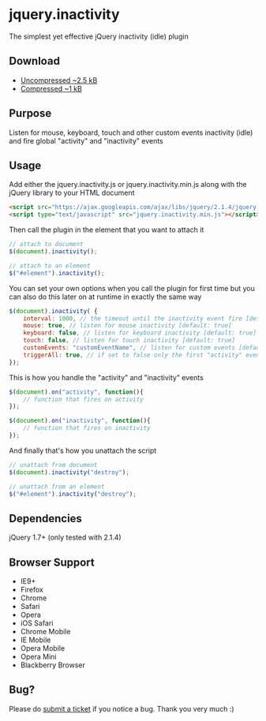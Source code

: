 # jquery.inactivity
The simplest yet effective jQuery inactivity (idle) plugin

Download
--------
* [Uncompressed ~2.5 kB](https://raw.github.com/afklondon/jquery.inactivity/master/src/jquery.inactivity.js)
* [Compressed ~1 kB](https://raw.github.com/afklondon/jquery.inactivity/master/src/jquery.inactivity.min.js)

Purpose
-------
Listen for mouse, keyboard, touch and other custom events inactivity (idle) and fire global "activity" and "inactivity" events

Usage
-----
Add either the jquery.inactivity.js or jquery.inactivity.min.js along with the jQuery library to your HTML document

```html
<script src="https://ajax.googleapis.com/ajax/libs/jquery/2.1.4/jquery.min.js"></script>
<script type="text/javascript" src="jquery.inactivity.min.js"></script>
```

Then call the plugin in the element that you want to attach it

```javascript
// attach to document
$(document).inactivity();

// attach to an element
$("#element").inactivity();
```

You can set your own options when you call the plugin for first time but you can also do this later on at runtime in exactly the same way

```javascript
$(document).inactivity( {
    interval: 1000, // the timeout until the inactivity event fire [default: 3000]
    mouse: true, // listen for mouse inactivity [default: true]
    keyboard: false, // listen for keyboard inactivity [default: true]
    touch: false, // listen for touch inactivity [default: true]
    customEvents: "customEventName", // listen for custom events [default: ""]
    triggerAll: true, // if set to false only the first "activity" event will be fired [default: false]
});
```

This is how you handle the "activity" and "inactivity" events 

```javascript
$(document).on("activity", function(){
    // function that fires on activity
});

$(document).on("inactivity", function(){
    // function that fires on inactivity
});
```

And finally that's how you unattach the script

```javascript
// unattach from document
$(document).inactivity("destroy");

// unattach from an element
$("#element").inactivity("destroy");
```

Dependencies
-------
jQuery 1.7+ (only tested with 2.1.4)

Browser Support
-------
* IE9+
* Firefox
* Chrome
* Safari
* Opera
* iOS Safari
* Chrome Mobile
* IE Mobile
* Opera Mobile
* Opera Mini
* Blackberry Browser

Bug?
-------
Please do [submit a ticket](https://github.com/afklondon/jquery.inactivity/issues/new) if you notice a bug. Thank you very much :)
